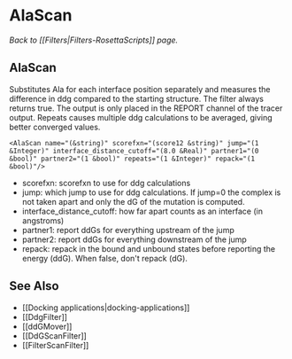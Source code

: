 # AlaScan
*Back to [[Filters|Filters-RosettaScripts]] page.*
## AlaScan

Substitutes Ala for each interface position separately and measures the difference in ddg compared to the starting structure. The filter always returns true. The output is only placed in the REPORT channel of the tracer output. Repeats causes multiple ddg calculations to be averaged, giving better converged values.

```
<AlaScan name="(&string)" scorefxn="(score12 &string)" jump="(1 &Integer)" interface_distance_cutoff="(8.0 &Real)" partner1="(0 &bool)" partner2="(1 &bool)" repeats="(1 &Integer)" repack="(1 &bool)"/>
```

-   scorefxn: scorefxn to use for ddg calculations
-   jump: which jump to use for ddg calculations. If jump=0 the complex is not taken apart and only the dG of the mutation is computed.
-   interface\_distance\_cutoff: how far apart counts as an interface (in angstroms)
-   partner1: report ddGs for everything upstream of the jump
-   partner2: report ddGs for everything downstream of the jump
-   repack: repack in the bound and unbound states before reporting the energy (ddG). When false, don't repack (dG).

## See Also

* [[Docking applications|docking-applications]]
* [[DdgFilter]]
* [[ddGMover]]
* [[DdGScanFilter]]
* [[FilterScanFilter]]
